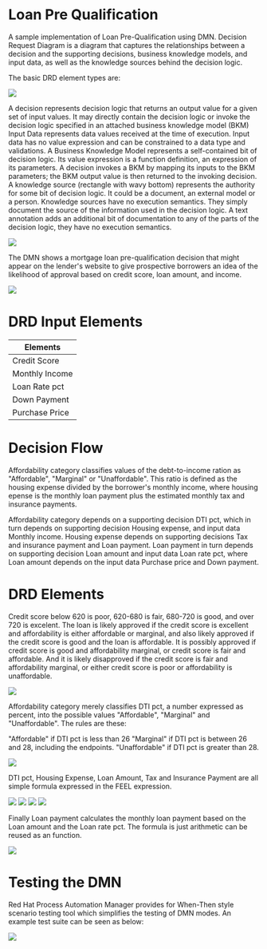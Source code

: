 Loan Pre Qualification
=======================

A sample implementation of Loan Pre-Qualification using DMN. Decision Request Diagram is a diagram that captures the relationships between a decision and the supporting decisions, business knowledge models, and input data, as well as the knowledge sources behind the decision logic. 

The basic DRD element types are: 

![](https://raw.githubusercontent.com/snandakumar87/loan-pre-qualification-dmn/master/DMN_overview.png)

A decision represents decision logic that returns an output value for a given set of input values. It may directly contain the decision logic or invoke the decision logic specified in an attached business knowledge model (BKM)
Input Data represents data values received at the time of execution. Input data has no value expression and can be constrained to a data type and validations.
A Business Knowledge Model represents a self-contained bit of decision logic. Its value expression is a function definition, an expression of its parameters. A decision invokes a BKM by mapping its inputs to the BKM parameters; the BKM output value is then returned to the invoking decision.
A knowledge source (rectangle with wavy bottom) represents the authority for some bit of decision logic. It could be a document, an external model or a person. Knowledge sources have no execution semantics. They simply document the source of the information used in the decision logic.
A text annotation adds an additional bit of documentation to any of the parts of the decision logic, they have no execution semantics.

![](https://raw.githubusercontent.com/snandakumar87/loan-pre-qualification-dmn/master/pre_qual_calc.png)

The DMN shows a mortgage loan pre-qualification decision that might appear on the lender's website to give prospective borrowers an idea of the likelihood of approval based on credit score, loan amount, and income.

![](https://raw.githubusercontent.com/snandakumar87/loan-pre-qualification-dmn/master/Loan_prequalification_overview.png)

DRD Input Elements
==================

Elements        | 
-------------   | 
Credit Score    | 
Monthly Income  |
Loan Rate pct   |
Down Payment    |
Purchase Price  |

Decision Flow
==============

Affordability category classifies values of the debt-to-income ration as "Affordable", "Marginal" or "Unaffordable". This ratio is defined as the housing expense divided by the borrower's monthly income, where housing epense is the monthly loan payment plus the estimated monthly tax and insurance payments.

Affordability category depends on a supporting decision DTI pct, which in turn depends on supporting decision Housing expense, and input data Monthly income. Housing expense depends on supporting decisions Tax and insurance payment and Loan payment. Loan payment in turn depends on supporting decision Loan amount and input data Loan rate pct, where Loan amount depends on the input data Purchase price and Down payment.

DRD Elements
=============

Credit score below 620 is poor, 620-680 is fair, 680-720 is good, and over 720 is excelent. The loan is likely approved if the credit score is excellent and affordability is either affordable or marginal, and also likely approved if the credit score is good and the loan is affordable. It is possibly approved if credit score is good and affordability marginal, or credit score is fair and affordable. And it is likely disapproved if the credit score is fair and affordability marginal, or either credit score is poor or affordability is unaffordable.

![](https://raw.githubusercontent.com/snandakumar87/loan-pre-qualification-dmn/master/loan_prequal.png)

Affordability category merely classifies DTI pct, a number expressed as percent, into the possible values "Affordable", "Marginal" and "Unaffordable". The rules are these:

"Affordable" if DTI pct is less than 26
"Marginal" if DTI pct is between 26 and 28, including the endpoints.
"Unaffordable" if DTI pct is greater than 28.

![](https://raw.githubusercontent.com/snandakumar87/loan-pre-qualification-dmn/master/affordavility_category.png)

DTI pct, Housing Expense, Loan Amount, Tax and Insurance Payment are all simple formula expressed in the FEEL expression.

![](https://github.com/snandakumar87/loan-pre-qualification-dmn/blob/master/housing_expense.png)
![](https://raw.githubusercontent.com/snandakumar87/loan-pre-qualification-dmn/master/loan_amount.png)
![](https://raw.githubusercontent.com/snandakumar87/loan-pre-qualification-dmn/master/DTI_pct.png)
![](https://raw.githubusercontent.com/snandakumar87/loan-pre-qualification-dmn/master/tax_information.png)

Finally Loan payment calculates the monthly loan payment based on the Loan amount and the Loan rate pct. The formula is just arithmetic can be reused as an function.

![](https://raw.githubusercontent.com/snandakumar87/loan-pre-qualification-dmn/master/loan_payment.png)

Testing the DMN
===============

Red Hat Process Automation Manager provides for When-Then style scenario testing tool which simplifies the testing of DMN modes. An example test suite can be seen as below:

![](https://raw.githubusercontent.com/snandakumar87/loan-pre-qualification-dmn/master/scenario.png)





